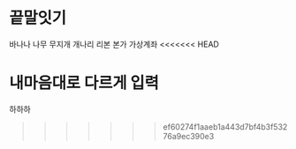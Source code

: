 # 끝말잇기

바나나
나무
무지개
개나리
리본
본가
가상계좌
<<<<<<< HEAD

내마음대로 다르게 입력
=======
하하하 
>>>>>>> ef60274f1aaeb1a443d7bf4b3f53276a9ec390e3

